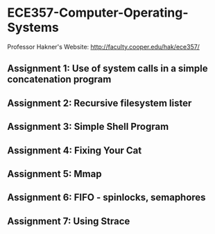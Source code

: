 # ECE357-Computer-Operating-Systems
Professor Hakner's Website: http://faculty.cooper.edu/hak/ece357/

## Assignment 1: Use of system calls in a simple concatenation program

## Assignment 2: Recursive filesystem lister 

## Assignment 3: Simple Shell Program

## Assignment 4: Fixing Your Cat

## Assignment 5: Mmap

## Assignment 6: FIFO - spinlocks, semaphores

## Assignment 7: Using Strace
